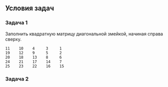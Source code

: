 ## Условия задач

### Задача 1

Заполнить квадратную матрицу диагональной змейкой, начиная справа сверху.

    11    10    4     3     1
    19    12    9     5     2
    20    18    13    8     6
    24    21    17    14    7
    25    23    22    16    15
    
### Задача 2

